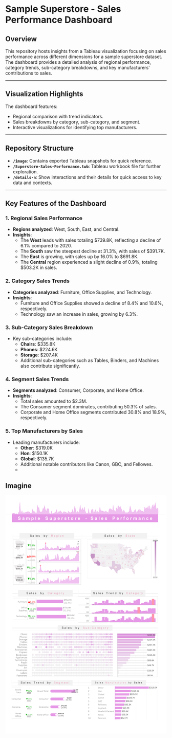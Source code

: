 # Sample Superstore - Sales Performance Dashboard

## Overview

This repository hosts insights from a Tableau visualization focusing on sales performance across different dimensions for a sample superstore dataset. The dashboard provides a detailed analysis of regional performance, category trends, sub-category breakdowns, and key manufacturers' contributions to sales.

---

## Visualization Highlights
The dashboard features:
- Regional comparison with trend indicators.
- Sales breakdowns by category, sub-category, and segment.
- Interactive visualizations for identifying top manufacturers.

---

## Repository Structure
- **`/image`**: Contains exported Tableau snapshots for quick reference.
- **`/Superstore-Sales-Performance.twb`**: Tableau workbook file for further exploration.
- **`/details-n`**: Show interactions and their details for quick access to key data and contexts.

---

## Key Features of the Dashboard

### 1. **Regional Sales Performance**
   - **Regions analyzed**: West, South, East, and Central.
   - **Insights**:
     - The **West** leads with sales totaling $739.8K, reflecting a decline of 6.1% compared to 2020.
     - The **South** saw the steepest decline at 31.3%, with sales of $391.7K.
     - The **East** is growing, with sales up by 16.0% to $691.8K.
     - The **Central** region experienced a slight decline of 0.9%, totaling $503.2K in sales.

### 2. **Category Sales Trends**
   - **Categories analyzed**: Furniture, Office Supplies, and Technology.
   - **Insights**:
     - Furniture and Office Supplies showed a decline of 8.4% and 10.6%, respectively.
     - Technology saw an increase in sales, growing by 6.3%.

### 3. **Sub-Category Sales Breakdown**
   - Key sub-categories include:
     - **Chairs**: $335.8K
     - **Phones**: $224.6K
     - **Storage**: $207.4K
     - Additional sub-categories such as Tables, Binders, and Machines also contribute significantly.

### 4. **Segment Sales Trends**
   - **Segments analyzed**: Consumer, Corporate, and Home Office.
   - **Insights**:
     - Total sales amounted to $2.3M.
     - The Consumer segment dominates, contributing 50.3% of sales.
     - Corporate and Home Office segments contributed 30.8% and 18.9%, respectively.

### 5. **Top Manufacturers by Sales**
   - Leading manufacturers include:
     - **Other**: $319.0K
     - **Hon**: $150.1K
     - **Global**: $135.7K
     - Additional notable contributors like Canon, GBC, and Fellowes.
     - 
## Imagine
![Visualization Example](image.png)


